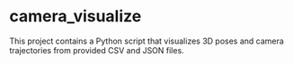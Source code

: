 # camera_visualize
This project contains a Python script that visualizes 3D poses and camera trajectories from provided CSV and JSON files.
